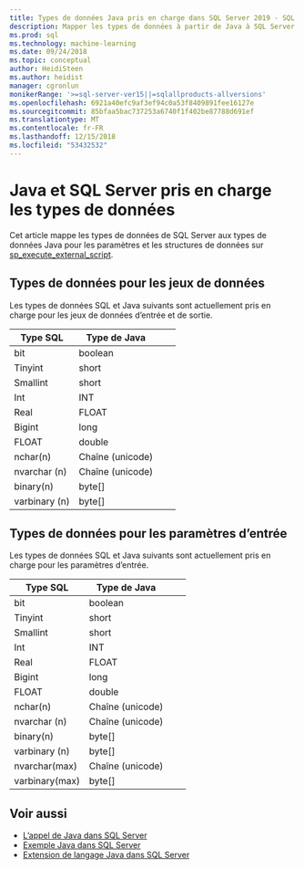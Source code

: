 ```yaml
---
title: Types de données Java pris en charge dans SQL Server 2019 - SQL Server Machine Learning Services
description: Mapper les types de données à partir de Java à SQL Server pour les structures de données d’entrée et de sortie et pour les paramètres d’entrée sur le sp_execute_external_script.
ms.prod: sql
ms.technology: machine-learning
ms.date: 09/24/2018
ms.topic: conceptual
author: HeidiSteen
ms.author: heidist
manager: cgronlun
monikerRange: '>=sql-server-ver15||=sqlallproducts-allversions'
ms.openlocfilehash: 6921a40efc9af3ef94c0a53f8409891fee16127e
ms.sourcegitcommit: 85bfaa5bac737253a6740f1f402be87788d691ef
ms.translationtype: MT
ms.contentlocale: fr-FR
ms.lasthandoff: 12/15/2018
ms.locfileid: "53432532"
---
```

# <a name="java-and-sql-server-supported-data-types"></a>Java et SQL Server pris en charge les types de données

Cet article mappe les types de données de SQL Server aux types de données Java pour les paramètres et les structures de données sur [sp_execute_external_script](https://docs.microsoft.com/sql/relational-databases/system-stored-procedures/sp-execute-external-script-transact-sql).

## <a name="data-types-for-data-sets"></a>Types de données pour les jeux de données

Les types de données SQL et Java suivants sont actuellement pris en charge pour les jeux de données d’entrée et de sortie.

| Type SQL        | Type de Java | | |
| ------------- |-------------|-|-|
| bit      | boolean | | |
| Tinyint      | short      | | |
| Smallint | short      | | |
| Int | INT      | | |
| Real | FLOAT      | | |
| Bigint | long      | | |
| FLOAT | double      | | |
| nchar(n) | Chaîne (unicode)      | | |
| nvarchar (n) | Chaîne (unicode)      | | |
| binary(n) | byte[]      | | |
| varbinary (n) | byte[]      | | |

## <a name="data-types-for-input-parameters"></a>Types de données pour les paramètres d’entrée

Les types de données SQL et Java suivants sont actuellement pris en charge pour les paramètres d’entrée.

| Type SQL        | Type de Java | | |
| ------------- |-------------|-|-|
| bit      | boolean | | |
| Tinyint      | short      | | |
| Smallint | short      | | |
| Int | INT      | | |
| Real | FLOAT      | | |
| Bigint | long      | | |
| FLOAT | double      | | |
| nchar(n) | Chaîne (unicode)      | | |
| nvarchar (n) | Chaîne (unicode)      | | |
| binary(n) | byte[]      | | |
| varbinary (n) | byte[]      | | |
| nvarchar(max) | Chaîne (unicode)      | | |
| varbinary(max) | byte[]      | | |

## <a name="see-also"></a>Voir aussi

+ [L’appel de Java dans SQL Server](howto-call-java-from-sql.md)
+ [Exemple Java dans SQL Server](java-first-sample.md)
+ [Extension de langage Java dans SQL Server](extension-java.md)